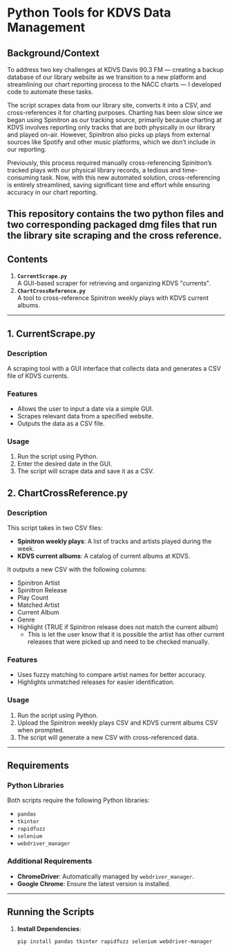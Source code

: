 # Python Tools for KDVS Data Management

## Background/Context
To address two key challenges at KDVS Davis 90.3 FM — creating a backup database of our library website as we transition to a new platform and streamlining our chart reporting process to the NACC charts — I developed code to automate these tasks.

The script scrapes data from our library site, converts it into a CSV, and cross-references it for charting purposes. Charting has been slow since we began using Spinitron as our tracking source, primarily because charting at KDVS involves reporting only tracks that are both physically in our library and played on-air. However, Spinitron also picks up plays from external sources like Spotify and other music platforms, which we don’t include in our reporting.

Previously, this process required manually cross-referencing Spinitron’s tracked plays with our physical library records, a tedious and time-consuming task. Now, with this new automated solution, cross-referencing is entirely streamlined, saving significant time and effort while ensuring accuracy in our chart reporting.

This repository contains the two python files and two corresponding packaged dmg files that run the library site scraping and the cross reference.
---

## Contents

1. **`CurrentScrape.py`**  
   A GUI-based scraper for retrieving and organizing KDVS "currents".
2. **`ChartCrossReference.py`**  
   A tool to cross-reference Spinitron weekly plays with KDVS current albums.

---
## 1. CurrentScrape.py

### Description
A scraping tool with a GUI interface that collects data and generates a CSV file of KDVS currents.

### Features
- Allows the user to input a date via a simple GUI.
- Scrapes relevant data from a specified website.
- Outputs the data as a CSV file.

### Usage
1. Run the script using Python.
2. Enter the desired date in the GUI.
3. The script will scrape data and save it as a CSV.


## 2. ChartCrossReference.py

### Description
This script takes in two CSV files:
- **Spinitron weekly plays**: A list of tracks and artists played during the week.
- **KDVS current albums**: A catalog of current albums at KDVS.

It outputs a new CSV with the following columns:
- Spinitron Artist
- Spinitron Release
- Play Count
- Matched Artist
- Current Album
- Genre
- Highlight (TRUE if Spinitron release does not match the current album)
  - This is let the user know that it is possible the artist has other current 
    releases that were picked up and need to be checked manually.

### Features
- Uses fuzzy matching to compare artist names for better accuracy.
- Highlights unmatched releases for easier identification.

### Usage
1. Run the script using Python.
2. Upload the Spinitron weekly plays CSV and KDVS current albums CSV when prompted.
3. The script will generate a new CSV with cross-referenced data.

---

## Requirements

### Python Libraries
Both scripts require the following Python libraries:
- `pandas`
- `tkinter`
- `rapidfuzz`
- `selenium`
- `webdriver_manager`

### Additional Requirements
- **ChromeDriver**: Automatically managed by `webdriver_manager`.
- **Google Chrome**: Ensure the latest version is installed.

---

## Running the Scripts

1. **Install Dependencies**:
   ```bash
   pip install pandas tkinter rapidfuzz selenium webdriver-manager
